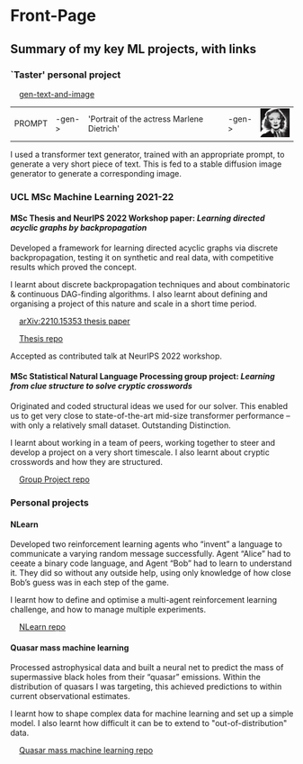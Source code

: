 # Front-Page
## Summary of my key ML projects, with links

### `Taster' personal project

&nbsp;&nbsp;&nbsp;&nbsp;[gen-text-and-image](https://github.com/AndrewWren/gen-text-and-image)

<table><tr><td valign="center">
PROMPT <td> -gen-> <td> 'Portrait of the actress Marlene Dietrich' <td> -gen-> <td> 
<img src="https://github.com/AndrewWren/gen-text-and-image/blob/main/examples/Good/Portrait_of_the_actress_Marlene_Dietrich.jpg?raw=true" width="60"></tr></table>

I used a transformer text generator, trained with an appropriate prompt, to generate a very short piece of text. This is fed to a stable diffusion image generator to generate a corresponding image.

### UCL MSc Machine Learning 2021-22 

#### MSc Thesis and NeurIPS&nbsp;2022 Workshop paper: *Learning directed acyclic graphs by backpropagation*

Developed a framework for learning directed acyclic graphs via discrete backpropagation, testing it on synthetic and real data, with competitive results which proved the concept.

I learnt about discrete backpropagation techniques and about combinatoric & continuous DAG-finding algorithms. I also learnt about defining and organising a project of this nature and scale in a short time period.

&nbsp;&nbsp;&nbsp;&nbsp;[arXiv:2210.15353 thesis paper](https://arxiv.org/abs/2210.15353)

&nbsp;&nbsp;&nbsp;&nbsp;[Thesis repo](https://github.com/DAG-DB/DAG-DB)

Accepted as contributed talk at NeurIPS&nbsp;2022 workshop.

#### MSc Statistical Natural Language Processing group project: *Learning from clue structure to solve cryptic crosswords*

Originated and coded structural ideas we used for our solver.  This enabled us to get very close to state-of-the-art mid-size transformer performance – with only a relatively small dataset.  Outstanding Distinction.

I learnt about working in a team of peers, working together to steer and develop a project on a very short timescale.  I also learnt about cryptic crosswords and how they are structured.

&nbsp;&nbsp;&nbsp;&nbsp;[Group Project repo](https://gitlab.com/jesus.solano/ucl-nlp-coursework)

### Personal projects

#### NLearn

Developed two reinforcement learning agents who “invent” a language to communicate a varying random message successfully.  Agent “Alice” had to ceeate a binary code language, and Agent “Bob” had to learn to understand it.  They did so without any outside help, using only knowledge of how close Bob’s guess was in each step of the game.

I learnt how to define and optimise a multi-agent reinforcement learning challenge, and how to manage multiple experiments.

&nbsp;&nbsp;&nbsp;&nbsp;[NLearn repo](https://github.com/AndrewWren/NLearn)

#### Quasar mass machine learning

Processed astrophysical data and built a neural net to predict the mass of supermassive black holes from their “quasar” emissions.  Within the distribution of quasars I was targeting, this achieved predictions to within current observational estimates.

I learnt how to shape complex data for machine learning and set up a simple model.  I also learnt how difficult it can be to extend to "out-of-distribution" data. 

&nbsp;&nbsp;&nbsp;&nbsp;[Quasar mass machine learning repo](https://github.com/AndrewWren/Quasar-mass-machine-learning)
